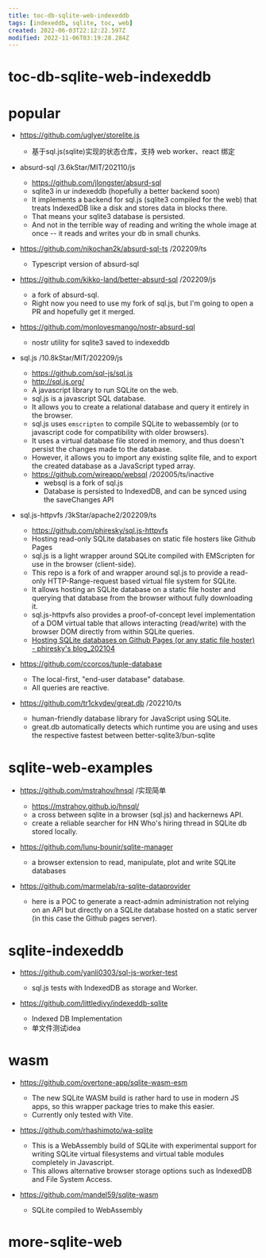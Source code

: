 ```yaml
---
title: toc-db-sqlite-web-indexeddb
tags: [indexeddb, sqlite, toc, web]
created: 2022-06-03T22:12:22.597Z
modified: 2022-11-06T03:19:28.284Z
---
```


# toc-db-sqlite-web-indexeddb

# popular
- https://github.com/uglyer/storelite.js
  - 基于sql.js(sqlite)实现的状态仓库，支持 web worker、react 绑定

- absurd-sql /3.6kStar/MIT/202110/js
  - https://github.com/jlongster/absurd-sql
  - sqlite3 in ur indexeddb (hopefully a better backend soon)
  - It implements a backend for sql.js (sqlite3 compiled for the web) that treats IndexedDB like a disk and stores data in blocks there. 
  - That means your sqlite3 database is persisted. 
  - And not in the terrible way of reading and writing the whole image at once -- it reads and writes your db in small chunks.
- https://github.com/nikochan2k/absurd-sql-ts /202209/ts
  - Typescript version of absurd-sql
- https://github.com/kikko-land/better-absurd-sql /202209/js
  - a fork of absurd-sql.
  - Right now you need to use my fork of sql.js, but I'm going to open a PR and hopefully get it merged. 
- https://github.com/monlovesmango/nostr-absurd-sql
  - nostr utility for sqlite3 saved to indexeddb

- sql.js /10.8kStar/MIT/202209/js
  - https://github.com/sql-js/sql.js
  - http://sql.js.org/
  - A javascript library to run SQLite on the web.
  - sql.js is a javascript SQL database. 
  - It allows you to create a relational database and query it entirely in the browser.
  - sql.js uses `emscripten` to compile SQLite to webassembly (or to javascript code for compatibility with older browsers). 
  - It uses a virtual database file stored in memory, and thus doesn't persist the changes made to the database. 
  - However, it allows you to import any existing sqlite file, and to export the created database as a JavaScript typed array.
  - https://github.com/wireapp/websql  /202005/ts/inactive
    - websql is a fork of sql.js 
    - Database is persisted to IndexedDB, and can be synced using the saveChanges API

- sql.js-httpvfs /3kStar/apache2/202209/ts
  - https://github.com/phiresky/sql.js-httpvfs
  - Hosting read-only SQLite databases on static file hosters like Github Pages
  - sql.js is a light wrapper around SQLite compiled with EMScripten for use in the browser (client-side).
  - This repo is a fork of and wrapper around sql.js to provide a read-only HTTP-Range-request based virtual file system for SQLite.
  - It allows hosting an SQLite database on a static file hoster and querying that database from the browser without fully downloading it.
  - sql.js-httpvfs also provides a proof-of-concept level implementation of a DOM virtual table that allows interacting (read/write) with the browser DOM directly from within SQLite queries.
  - [Hosting SQLite databases on Github Pages (or any static file hoster) - phiresky's blog_202104](https://phiresky.github.io/blog/2021/hosting-sqlite-databases-on-github-pages/)

- https://github.com/ccorcos/tuple-database
  - The local-first, "end-user database" database.
  - All queries are reactive.

- https://github.com/tr1ckydev/great.db /202210/ts
  - human-friendly database library for JavaScript using SQLite. 
  - great.db automatically detects which runtime you are using and uses the respective fastest between better-sqlite3/bun-sqlite  
# sqlite-web-examples
- https://github.com/mstrahov/hnsql /实现简单
  - https://mstrahov.github.io/hnsql/
  - a cross between sqlite in a browser (sql.js) and hackernews API.
  - create a reliable searcher for HN Who's hiring thread in SQLite db stored locally.

- https://github.com/lunu-bounir/sqlite-manager
  - a browser extension to read, manipulate, plot and write SQLite databases

- https://github.com/marmelab/ra-sqlite-dataprovider
  - here is a POC to generate a react-admin administration not relying on an API but directly on a SQLite database hosted on a static server (in this case the Github pages server).
# sqlite-indexeddb
- https://github.com/yanli0303/sql-js-worker-test
  - sql.js tests with IndexedDB as storage and Worker.

- https://github.com/littledivy/indexeddb-sqlite
  - Indexed DB Implementation
  - 单文件测试idea
# wasm
- https://github.com/overtone-app/sqlite-wasm-esm
  - The new SQLite WASM build is rather hard to use in modern JS apps, so this wrapper package tries to make this easier.
  - Currently only tested with Vite. 

- https://github.com/rhashimoto/wa-sqlite
  - This is a WebAssembly build of SQLite with experimental support for writing SQLite virtual filesystems and virtual table modules completely in Javascript. 
  - This allows alternative browser storage options such as IndexedDB and File System Access.

- https://github.com/mandel59/sqlite-wasm
  - SQLite compiled to WebAssembly
# more-sqlite-web
